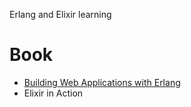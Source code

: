 Erlang and Elixir learning


# Book
- [Building Web Applications with Erlang](https://github.com/keer2345/erlang-elixir-learning/tree/master/building-web-applications-with-erlang)
- Elixir in Action

